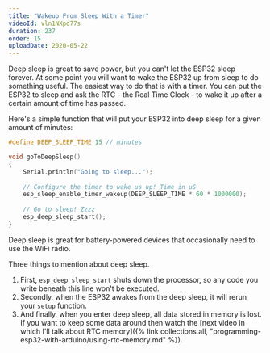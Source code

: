 ```yaml
---
title: "Wakeup From Sleep With a Timer"
videoId: vln1NXpd77s
duration: 237
order: 15
uploadDate: 2020-05-22
---
```


Deep sleep is great to save power, but you can't let the ESP32 sleep forever. At some point you will want to wake the ESP32 up from sleep to do something useful. The easiest way to do that is with a timer. You can put the ESP32 to sleep and ask the RTC - the Real Time Clock - to wake it up after a certain amount of time has passed.

Here's a simple function that will put your ESP32 into deep sleep for a given amount of minutes:

```cpp
#define DEEP_SLEEP_TIME 15 // minutes

void goToDeepSleep()
{
    Serial.println("Going to sleep...");
    
    // Configure the timer to wake us up! Time in uS
    esp_sleep_enable_timer_wakeup(DEEP_SLEEP_TIME * 60 * 1000000);
    
    // Go to sleep! Zzzz
    esp_deep_sleep_start();
}
```

Deep sleep is great for battery-powered devices that occasionally need to use the WiFi radio.

Three things to mention about deep sleep. 

1. First, `esp_deep_sleep_start` shuts down the processor, so any code you write beneath this line won't be executed. 
2. Secondly, when the ESP32 awakes from the deep sleep, it will rerun your `setup` function.
3. And finally, when you enter deep sleep, all data stored in memory is lost.  If you want to keep some data around then watch the [next video in which I'll talk about RTC memory]({% link collections.all, "programming-esp32-with-arduino/using-rtc-memory.md" %}).


